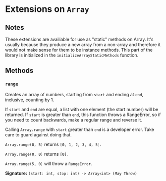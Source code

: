# Extensions on `Array`

## Notes

These extensions are availiable for use as "static" methods on Array.
It's usually because they produce a new array from a non-array and therefore it would not make sense for them to be instance methods.
This part of the library is initialized in the `initializeArrayStaticMethods` function.

## Methods

### `range`
Creates an array of numbers, starting from `start` and ending at `end`, inclusive, counting by 1.

If `start` and `end` are equal, a list with one element (the start number) will be returned.
If `start` is greater than `end`, this function throws a RangeError, so if you need to count backwards, make a regular range and reverse it.

Calling `Array.range` with `start` greater than `end` is a developer error. Take care to guard against doing that.

`Array.range(0, 5)` returns `[0, 1, 2, 3, 4, 5]`.

`Array.range(0, 0)` returns `[0]`.

`Array.range(5, 0)` will throw a `RangeError`.

**Signature:** `(start: int, stop: int) -> Array<int> (May Throw)`
